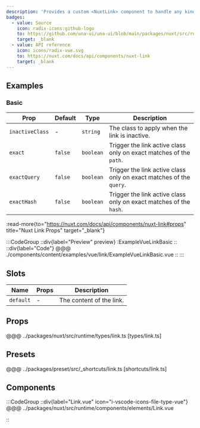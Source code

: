 ```yaml
---
description: 'Provides a custom <NuxtLink> component to handle any kind of links within your application.'
badges:
  - value: Source
    icon: radix-icons:github-logo
    to: https://github.com/una-ui/una-ui/blob/main/packages/nuxt/src/runtime/components/elements/Link.vue
    target: _blank
  - value: API reference
    icon: icons/radix-vue.svg
    to: https://nuxt.com/docs/api/components/nuxt-link
    target: _blank
---
```


## Examples

### Basic

| Prop            | Default | Type      | Description                                                         |
| --------------- | ------- | --------- | ------------------------------------------------------------------- |
| `inactiveClass` | -       | `string`  | The class to apply when the link is inactive.                       |
| `exact`         | `false` | `boolean` | Trigger the link active class only on exact matches of the `path`.  |
| `exactQuery`    | `false` | `boolean` | Trigger the link active class only on exact matches of the `query`. |
| `exactHash`     | `false` | `boolean` | Trigger the link active class only on exact matches of the `hash`.  |

:read-more{to="https://nuxt.com/docs/api/components/nuxt-link#props" title="Nuxt Link Props" target="_blank"}

:::CodeGroup
::div{label="Preview" preview}
  :ExampleVueLinkBasic
::
::div{label="Code"}
@@@ ./components/content/examples/vue/link/ExampleVueLinkBasic.vue
::
:::

## Slots

| Name      | Props | Description              |
| --------- | ----- | ------------------------ |
| `default` | -     | The content of the link. |

## Props
@@@ ../packages/nuxt/src/runtime/types/link.ts [types/link.ts]

## Presets
@@@ ../packages/preset/src/_shortcuts/link.ts [shortcuts/link.ts]

## Components

:::CodeGroup
::div{label="Link.vue" icon="i-vscode-icons-file-type-vue"}
@@@ ../packages/nuxt/src/runtime/components/elements/Link.vue

::